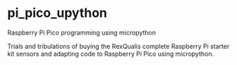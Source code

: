 # pi_pico_upython
Raspberry Pi Pico programming using micropython

Trials and tribulations of buying the RexQualis complete Raspberry Pi starter kit sensors and adapting code to Raspberry Pi Pico using micropython.

